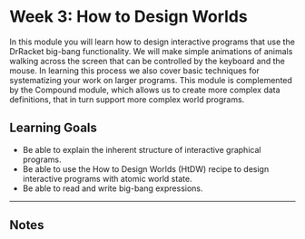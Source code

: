 # Week 3: How to Design Worlds

In this module you will learn how to design interactive programs that use the DrRacket big-bang functionality. We will make simple animations of animals walking across the screen that can be controlled by the keyboard and the mouse. In learning this process we also cover basic techniques for systematizing your work on larger programs. This module is complemented by the Compound module, which allows us to create more complex data definitions, that in turn support more complex world programs.

## Learning Goals

- Be able to explain the inherent structure of interactive graphical programs.
- Be able to use the How to Design Worlds (HtDW) recipe to design interactive programs with atomic world state.
- Be able to read and write big-bang expressions.

---

## Notes


